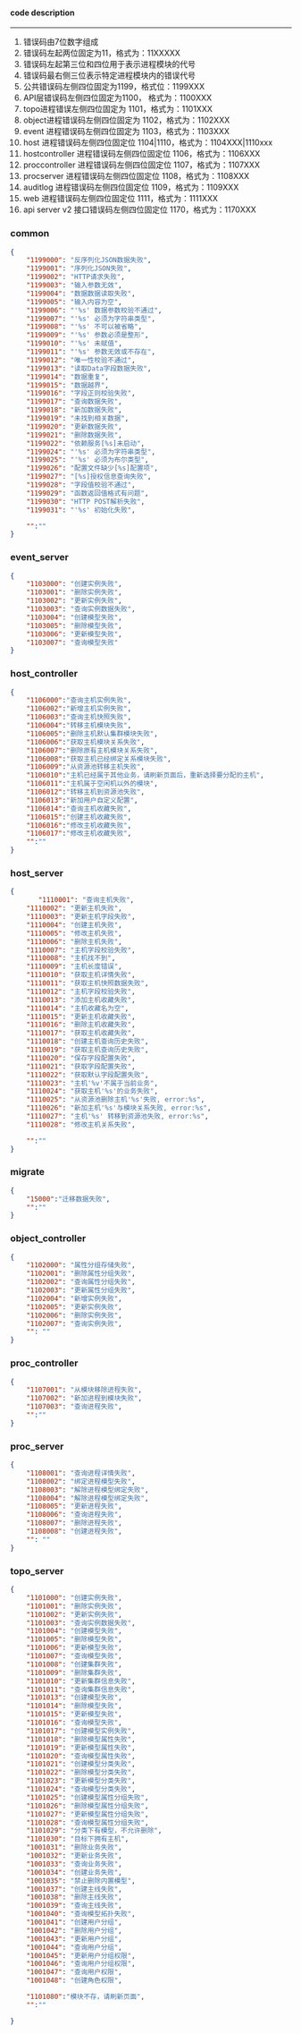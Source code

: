 #### code description
---

1. 错误码由7位数字组成
2. 错误码左起两位固定为11，格式为：11XXXXX
3. 错误码左起第三位和四位用于表示进程模块的代号
4. 错误码最右侧三位表示特定进程模块内的错误代号
3. 公共错误码左侧四位固定为1199，格式位：1199XXX
4. API层错误码左侧四位固定为1100， 格式为：1100XXX
5. topo进程错误左侧四位固定为 1101，格式为：1101XXX
6. object进程错误码左侧四位固定为 1102，格式为：1102XXX
7. event 进程错误码左侧四位固定为 1103，格式为：1103XXX
8. host 进程错误码左侧四位固定位  1104|1110，格式为：1104XXX|1110xxx
9. hostcontroller 进程错误码左侧四位固定位  1106，格式为：1106XXX
10. proccontroller 进程错误码左侧四位固定位  1107，格式为：1107XXX
11. procserver 进程错误码左侧四位固定位  1108，格式为：1108XXX
12. auditlog 进程错误码左侧四位固定位  1109，格式为：1109XXX
13. web 进程错误码左侧四位固定位  1111，格式为：1111XXX
14. api server v2  接口错误码左侧四位固定位  1170，格式为：1170XXX


### common

```json
{
    "1199000": "反序列化JSON数据失败",
    "1199001": "序列化JSON失败",
    "1199002": "HTTP请求失败",
    "1199003": "输入参数无效",
    "1199004": "数据数据读取失败",
    "1199005": "输入内容为空",
    "1199006": "'%s' 数据参数校验不通过",
    "1199007": "'%s' 必须为字符串类型",
    "1199008": "'%s' 不可以被省略",
    "1199009": "'%s' 参数必须是整形",
    "1199010": "'%s' 未赋值",
    "1199011": "'%s' 参数无效或不存在",
    "1199012": "唯一性校验不通过",
    "1199013": "读取Data字段数据失败",
    "1199014": "数据重复",
    "1199015": "数据越界",
    "1199016": "字段正则校验失败",
    "1199017": "查询数据失败",
    "1199018": "新加数据失败",
    "1199019": "未找到相关数据",
    "1199020": "更新数据失败",
    "1199021": "删除数据失败",
    "1199022": "依赖服务[%s]未启动",
    "1199024": "'%s' 必须为字符串类型",
    "1199025": "'%s' 必须为布尔类型",
    "1199026": "配置文件缺少[%s]配置项",
    "1199027": "[%s]授权信息查询失败",
    "1199028": "字段值校验不通过",
    "1199029": "函数返回值格式有问题",
    "1199030": "HTTP POST解析失败",
    "1199031": "'%s' 初始化失败",

    "":""
}

```

### event_server

```json
{
    "1103000": "创建实例失败",
    "1103001": "删除实例失败",
    "1103002": "更新实例失败",
    "1103003": "查询实例数据失败",
    "1103004": "创建模型失败",
    "1103005": "删除模型失败",
    "1103006": "更新模型失败",
    "1103007": "查询模型失败"
}

```

### host_controller

```json
{
    "1106000":"查询主机实例失败",
    "1106002":"新增主机实例失败",
    "1106003":"查询主机快照失败",
    "1106004":"转移主机模块失败",
    "1106005":"删除主机默认集群模块失败",
    "1106006":"获取主机模块关系失败",
    "1106007":"删除原有主机模块关系失败",
    "1106008":"获取主机已经绑定关系模块失败",
    "1106009":"从资源池转移主机失败",
    "1106010":"主机已经属于其他业务，请刷新页面后，重新选择要分配的主机",
    "1106011":"主机属于空闲机以外的模块",
    "1106012":"转移主机到资源池失败",
    "1106013":"新加用户自定义配置",
    "1106014":"查询主机收藏失败",
    "1106015":"创建主机收藏失败",
    "1106016":"修改主机收藏失败",
    "1106017":"修改主机收藏失败",
    "":""
}
```

### host_server

```json
{
       "1110001": "查询主机失败",
	"1110002": "更新主机失败",
	"1110003": "更新主机字段失败",
	"1110004": "创建主机失败",
	"1110005": "修改主机失败",
	"1110006": "删除主机失败",
	"1110007": "主机字段校验失败",
	"1110008": "主机找不到",
	"1110009": "主机长度错误",
	"1110010": "获取主机详情失败",
	"1110011": "获取主机快照数据失败",
	"1110012": "主机字段校验失败",
	"1110013": "添加主机收藏失败",
	"1110014": "主机收藏名为空",
	"1110015": "更新主机收藏失败",
	"1110016": "删除主机收藏失败",
	"1110017": "获取主机收藏失败",
	"1110018": "创建主机查询历史失败",
	"1110019": "获取主机查询历史失败",
	"1110020": "保存字段配置失败",
	"1110021": "获取字段配置失败",
	"1110022": "获取默认字段配置失败",
	"1110023": "主机'%v'不属于当前业务",
	"1110024": "获取主机'%s'的业务失败",
	"1110025": "从资源池删除主机'%s'失败, error:%s",
	"1110026": "新加主机'%s'与模块关系失败, error:%s",
	"1110027": "主机'%s' 转移到资源池失败, error:%s",
	"1110028": "修改主机关系失败",

	"":""
}

```

### migrate

```json
{
    "15000":"迁移数据失败",
    "":""
}
```

### object_controller

```json
{
	"1102000": "属性分组存储失败",
	"1102001": "删除属性分组失败",
	"1102002": "查询属性分组失败",
	"1102003": "更新属性分组失败",
	"1102004": "新增实例失败",
	"1102005": "更新实例失败",
	"1102006": "删除实例失败",
	"1102007": "查询实例失败",
	"": ""
}

```

### proc_controller

```json
{
    "1107001": "从模块移除进程失败",
	"1107002": "新加进程到模块失败",
    "1107003": "查询进程失败",
    "":""
}

```

### proc_server

```json
{
    "1108001": "查询进程详情失败",
    "1108002": "绑定进程模型失败",
    "1108003": "解除进程模型绑定失败",
    "1108004": "解除进程模型绑定失败",
    "1108005": "更新进程失败",
    "1108006": "查询进程失败",
    "1108007": "删除进程失败",
    "1108008": "创建进程失败",
    "": ""
}
```

### topo_server

``` json
{
	"1101000": "创建实例失败",
	"1101001": "删除实例失败",
	"1101002": "更新实例失败",
	"1101003": "查询实例数据失败",
	"1101004": "创建模型失败",
	"1101005": "删除模型失败",
	"1101006": "更新模型失败",
	"1101007": "查询模型失败",
	"1101008": "创建集群失败",
	"1101009": "删除集群失败",
	"1101010": "更新集群信息失败",
	"1101011": "查询集群信息失败",
	"1101013": "创建模型失败",
	"1101014": "删除模型失败",
	"1101015": "更新模型失败",
	"1101016": "查询模型失败",
	"1101017": "创建模型实例失败",
	"1101018": "删除模型属性失败",
	"1101019": "更新模型属性失败",
	"1101020": "查询模型属性失败",
	"1101021": "创建模型分类失败",
	"1101022": "删除模型分类失败",
	"1101023": "更新模型分类失败",
	"1101024": "查询模型分类失败",
	"1101025": "创建模型属性分组失败",
	"1101026": "删除模型属性分组失败",
	"1101027": "更新模型属性分组失败",
	"1101028": "查询模型属性分组失败",
	"1101029": "分类下有模型，不允许删除",
	"1101030": "目标下拥有主机",
	"1001031": "删除业务失败",
	"1001032": "更新业务失败",
	"1001033": "查询业务失败",
	"1001034": "创建业务失败",
	"1001035": "禁止删除内置模型",
	"1001037": "创建主线失败",
	"1001038": "删除主线失败",
	"1001039": "查询主线失败",
	"1001040": "查询模型拓扑失败",
	"1001041": "创建用户分组",
	"1001042": "删除用户分组",
	"1001043": "更新用户分组",
	"1001044": "查询用户分组",
	"1001045": "更新用户分组权限",
	"1001046": "查询用户分组权限",
	"1001047": "查询用户权限",
	"1001048": "创建角色权限",

	"1101080":"模块不存，请刷新页面",
	"":""

}

```

